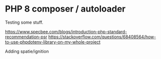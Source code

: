 # PHP 8 composer / autoloader

Testing some stuff.

https://www.specbee.com/blogs/introduction-php-standard-recommendation-psr
https://stackoverflow.com/questions/68408564/how-to-use-phpdotenv-library-on-my-whole-project

Adding spatie/ignition